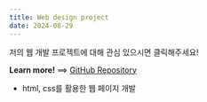 ```yaml
---
title: Web design project
date: 2024-08-29
---
```


저의 웹 개발 프로젝트에 대해 관심 있으시면 클릭해주세요!

<!--more-->

**Learn more!** ==> [GitHub Repository](https://github.com/chanwoo184/web-design)

- html, css를 활용한 웹 페이지 개발 